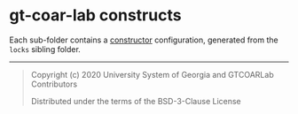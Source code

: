 # gt-coar-lab constructs

Each sub-folder contains a [constructor](https://github.com/conda/constructor)
configuration, generated from the `locks` sibling folder.

---

> Copyright (c) 2020 University System of Georgia and GTCOARLab Contributors
>
> Distributed under the terms of the BSD-3-Clause License
